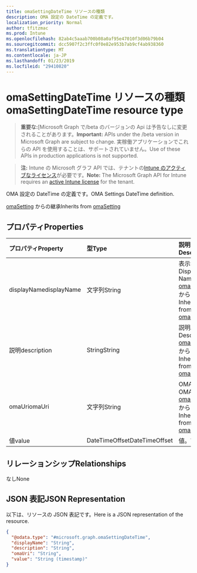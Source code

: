 ```yaml
---
title: omaSettingDateTime リソースの種類
description: OMA 設定の DateTime の定義です。
localization_priority: Normal
author: tfitzmac
ms.prod: Intune
ms.openlocfilehash: 82ab4c5aaab700b08a0af95e47010f3d06b79b04
ms.sourcegitcommit: dcc5907f2c3ffc0f0e82e953b7ab9cf4ab938360
ms.translationtype: MT
ms.contentlocale: ja-JP
ms.lasthandoff: 01/23/2019
ms.locfileid: "29410820"
---
```

# <a name="omasettingdatetime-resource-type"></a><span data-ttu-id="7c384-103">omaSettingDateTime リソースの種類</span><span class="sxs-lookup"><span data-stu-id="7c384-103">omaSettingDateTime resource type</span></span>

> <span data-ttu-id="7c384-104">**重要な:**[Microsoft Graph で/beta のバージョンの Api は予告なしに変更されることがあります。</span><span class="sxs-lookup"><span data-stu-id="7c384-104">**Important:** APIs under the /beta version in Microsoft Graph are subject to change.</span></span> <span data-ttu-id="7c384-105">実稼働アプリケーションでこれらの API を使用することは、サポートされていません。</span><span class="sxs-lookup"><span data-stu-id="7c384-105">Use of these APIs in production applications is not supported.</span></span>

> <span data-ttu-id="7c384-106">**注:** Intune の Microsoft グラフ API では、テナントの[Intune のアクティブなライセンス](https://go.microsoft.com/fwlink/?linkid=839381)が必要です。</span><span class="sxs-lookup"><span data-stu-id="7c384-106">**Note:** The Microsoft Graph API for Intune requires an [active Intune license](https://go.microsoft.com/fwlink/?linkid=839381) for the tenant.</span></span>

<span data-ttu-id="7c384-107">OMA 設定の DateTime の定義です。</span><span class="sxs-lookup"><span data-stu-id="7c384-107">OMA Settings DateTime definition.</span></span>


<span data-ttu-id="7c384-108">[omaSetting](../resources/intune-deviceconfig-omasetting.md) からの継承</span><span class="sxs-lookup"><span data-stu-id="7c384-108">Inherits from [omaSetting](../resources/intune-deviceconfig-omasetting.md)</span></span>

## <a name="properties"></a><span data-ttu-id="7c384-109">プロパティ</span><span class="sxs-lookup"><span data-stu-id="7c384-109">Properties</span></span>
|<span data-ttu-id="7c384-110">プロパティ</span><span class="sxs-lookup"><span data-stu-id="7c384-110">Property</span></span>|<span data-ttu-id="7c384-111">型</span><span class="sxs-lookup"><span data-stu-id="7c384-111">Type</span></span>|<span data-ttu-id="7c384-112">説明</span><span class="sxs-lookup"><span data-stu-id="7c384-112">Description</span></span>|
|:---|:---|:---|
|<span data-ttu-id="7c384-113">displayName</span><span class="sxs-lookup"><span data-stu-id="7c384-113">displayName</span></span>|<span data-ttu-id="7c384-114">文字列</span><span class="sxs-lookup"><span data-stu-id="7c384-114">String</span></span>|<span data-ttu-id="7c384-115">表示名。</span><span class="sxs-lookup"><span data-stu-id="7c384-115">Display Name.</span></span> <span data-ttu-id="7c384-116">[omaSetting](../resources/intune-deviceconfig-omasetting.md) からの継承</span><span class="sxs-lookup"><span data-stu-id="7c384-116">Inherited from [omaSetting](../resources/intune-deviceconfig-omasetting.md)</span></span>|
|<span data-ttu-id="7c384-117">説明</span><span class="sxs-lookup"><span data-stu-id="7c384-117">description</span></span>|<span data-ttu-id="7c384-118">String</span><span class="sxs-lookup"><span data-stu-id="7c384-118">String</span></span>|<span data-ttu-id="7c384-119">説明。</span><span class="sxs-lookup"><span data-stu-id="7c384-119">Description.</span></span> <span data-ttu-id="7c384-120">[omaSetting](../resources/intune-deviceconfig-omasetting.md) からの継承</span><span class="sxs-lookup"><span data-stu-id="7c384-120">Inherited from [omaSetting](../resources/intune-deviceconfig-omasetting.md)</span></span>|
|<span data-ttu-id="7c384-121">omaUri</span><span class="sxs-lookup"><span data-stu-id="7c384-121">omaUri</span></span>|<span data-ttu-id="7c384-122">文字列</span><span class="sxs-lookup"><span data-stu-id="7c384-122">String</span></span>|<span data-ttu-id="7c384-123">OMA。</span><span class="sxs-lookup"><span data-stu-id="7c384-123">OMA.</span></span> <span data-ttu-id="7c384-124">[omaSetting](../resources/intune-deviceconfig-omasetting.md) からの継承</span><span class="sxs-lookup"><span data-stu-id="7c384-124">Inherited from [omaSetting](../resources/intune-deviceconfig-omasetting.md)</span></span>|
|<span data-ttu-id="7c384-125">値</span><span class="sxs-lookup"><span data-stu-id="7c384-125">value</span></span>|<span data-ttu-id="7c384-126">DateTimeOffset</span><span class="sxs-lookup"><span data-stu-id="7c384-126">DateTimeOffset</span></span>|<span data-ttu-id="7c384-127">値。</span><span class="sxs-lookup"><span data-stu-id="7c384-127">Value.</span></span>|

## <a name="relationships"></a><span data-ttu-id="7c384-128">リレーションシップ</span><span class="sxs-lookup"><span data-stu-id="7c384-128">Relationships</span></span>
<span data-ttu-id="7c384-129">なし</span><span class="sxs-lookup"><span data-stu-id="7c384-129">None</span></span>

## <a name="json-representation"></a><span data-ttu-id="7c384-130">JSON 表記</span><span class="sxs-lookup"><span data-stu-id="7c384-130">JSON Representation</span></span>
<span data-ttu-id="7c384-131">以下は、リソースの JSON 表記です。</span><span class="sxs-lookup"><span data-stu-id="7c384-131">Here is a JSON representation of the resource.</span></span>
<!-- {
  "blockType": "resource",
  "@odata.type": "microsoft.graph.omaSettingDateTime"
}
-->
``` json
{
  "@odata.type": "#microsoft.graph.omaSettingDateTime",
  "displayName": "String",
  "description": "String",
  "omaUri": "String",
  "value": "String (timestamp)"
}
```




